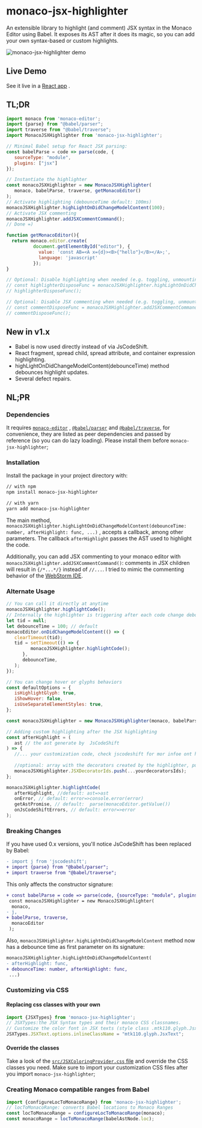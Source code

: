 # monaco-jsx-highlighter

An extensible library to highlight (and comment) JSX syntax in the Monaco Editor
using Babel. It exposes its AST after it does its magic, so you can add your own
syntax-based or custom highlights.

![monaco-jsx-highlighter demo](./msh_demo.gif)

## Live Demo

See it live in
a [React app](https://codesandbox.io/s/monaco-editor-react-with-jsx-highlighting-and-commenting-v1-urce8?file=/src/index.js)
.

## TL;DR

```js
import monaco from 'monaco-editor';
import {parse} from "@babel/parser";
import traverse from "@babel/traverse";
import MonacoJSXHighlighter from 'monaco-jsx-highlighter';

// Minimal Babel setup for React JSX parsing:
const babelParse = code => parse(code, {
   sourceType: "module",
   plugins: ["jsx"]
});

// Instantiate the highlighter
const monacoJSXHighlighter = new MonacoJSXHighlighter(
   monaco, babelParse, traverse, getMonacoEditor()
);
// Activate highlighting (debounceTime default: 100ms)
monacoJSXHighlighter.highLightOnDidChangeModelContent(100);
// Activate JSX commenting
monacoJSXHighlighter.addJSXCommentCommand();
// Done =)

function getMonacoEditor(){
  return monaco.editor.create(
          document.getElementById("editor"), {
            value: 'const AB=<A x={d}><B>{"hello"}</B></A>;',
            language: 'javascript'
          });
}

// Optional: Disable highlighting when needed (e.g. toggling, unmounting, pausing)
// const highlighterDisposeFunc = monacoJSXHighlighter.highLightOnDidChangeModelContent(100);
// highlighterDisposeFunc();

// Optional: Disable JSX commenting when needed (e.g. toggling, unmounting, pausing)
// const commentDisposeFunc = monacoJSXHighlighter.addJSXCommentCommand();
// commentDisposeFunc();
```

## New in v1.x

- Babel is now used directly instead of via JsCodeShift.
- React fragment, spread child, spread attribute, and container expression
  highlighting.
- highLightOnDidChangeModelContent(debounceTime) method debounces highlight
  updates.
- Several defect repairs.

## NL;PR

### Dependencies

It requires [`monaco-editor`](https://www.npmjs.com/package/monaco-editor)
, [`@babel/parser`](https://www.npmjs.com/package/@babel/parser)
and [`@babel/traverse`](https://www.npmjs.com/package/@babel/traverse), for
convenience, they are listed as peer dependencies and passed by reference (so
you can do lazy loading). Please install them before `monaco-jsx-highlighter`;

### Installation

Install the package in your project directory with:

```sh
// with npm
npm install monaco-jsx-highlighter

// with yarn
yarn add monaco-jsx-highlighter
```


The main
method, `monacoJSXHighlighter.highLightOnDidChangeModelContent(debounceTime: number, afterHighlight: func, ...)`
, accepts a callback, among other parameters. The callback `afterHighlight`
passes the AST used to highlight the code.

Additionally, you can add JSX commenting to your monaco editor with
`monacoJSXHighlighter.addJSXCommentCommand()`:
comments in JSX children will result in `{/*...*/}` instead of `//...`. I tried
to mimic the commenting behavior of
the [WebStorm IDE](https://www.jetbrains.com/webstorm/).

### Alternate Usage

```js
// You can call it directly at anytime
monacoJSXHighlighter.highlightCode();
// Internally the highlighter is triggering after each code change debounced
let tid = null;
let debounceTime = 100; // default
monacoEditor.onDidChangeModelContent(() => {
   clearTimeout(tid);
   tid = setTimeout(() => {
         monacoJSXHighlighter.highlightCode();
      },
      debounceTime,
   );
});

// You can change hover or glyphs behaviors
const defaultOptions = {
   isHighlightGlyph: true,
   iShowHover: false,
   isUseSeparateElementStyles: true,
};

const monacoJSXHighlighter = new MonacoJSXHighlighter(monaco, babelParse, traverse, monacoEditor, defaultOptions);

// Adding custom highlighting after the JSX highlighting
const afterHighlight = (
   ast // the ast generate by  JsCodeShift
) => {
   //... your customization code, check jscodeshift for mor infoe ont he ast
   
   //optional: array with the decorators created by the highlighter, push your decorator ids to this array
   monacoJSXHighlighter.JSXDecoratorIds.push(...yourdecoratorsIds);
};

monacoJSXHighlighter.highlightCode(
   afterHighlight, //default: ast=>ast
   onError, // default: error=>console.error(error)
   getAstPromise, // default:  parse(monacoEditor.getValue())
   onJsCodeShiftErrors, // default: error=>error
);
```

### Breaking Changes

If you have used 0.x versions, you'll notice JsCodeShift has been replaced by
Babel:

```diff
- import j from 'jscodeshift';
+ import {parse} from "@babel/parser";
+ import traverse from "@babel/traverse";
```

This only affects the constructor signature:

```diff
+ const babelParse = code => parse(code, {sourceType: "module", plugins: ["jsx"]});
 const monacoJSXHighlighter = new MonacoJSXHighlighter(
  monaco,
- j,
+ babelParse, traverse,
  monacoEditor
 );
```

Also, `monacoJSXHighlighter.highLightOnDidChangeModelContent` method now has a
debounce time as first parameter on its signature:

```diff
monacoJSXHighlighter.highLightOnDidChangeModelContent(
- afterHighlight: func,
+ debounceTime: number, afterHighlight: func,
 ...)
```

### Customizing via CSS

#### Replacing css classes with your own

```js
import {JSXTypes} from 'monaco-jsx-highlighter';
// JSXTypes:the JSX Syntax types and their monaco CSS classnames.
// Customize the color font in JSX texts (style class .mtk110.glyph.JsxText from one of your css files)
JSXTypes.JSXText.options.inlineClassName = "mtk110.glyph.JsxText";
```

#### Override the classes

Take a look of
the [`src/JSXColoringProvider.css` file](https://github.com/luminaxster/syntax-highlighter/blob/master/src/MonacoJSXHighlighter.css)
and override the CSS classes you need. Make sure to import your customization
CSS files after you import `monaco-jsx-highlighter`;

### Creating Monaco compatible ranges from Babel

```js
import {configureLocToMonacoRange} from 'monaco-jsx-highlighter';
// locToMonacoRange: converts Babel locations to Monaco Ranges
const locToMonacoRange = configureLocToMonacoRange(monaco);
const monacoRange = locToMonacoRange(babelAstNode.loc);
```
